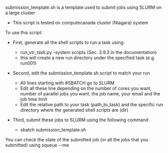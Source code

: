 submission_template.sh is a template used to submit jobs using SLURM on a large cluster
- This script is tested on computecanada cluster (Niagara) system

To use this script:
- First, generate all the shell scripts to run a task using:
    * run_vtr_task.py -system scripts (Sec. 3.9.3 in the documentation)
    * this will create a new run directory under the specified task (e.g. run001)

- Second, edit the submission_template.sh script to match your run
    * All lines starting with #SBATCH go to SLURM
    * Edit all these line depending on the number of cores you want, number of parallel jobs you want,
      the job name, your email and the job time limit
    * Edit the relative path to your task (path_to_task) and the specific run directory where the 
      generated shell scripts are (dir)

- Third, submit these jobs to SLURM using the following command
    * sbatch submission_template.sh

You can check the state of the submitted job (or all the jobs that you submitted) using
squeue --me

